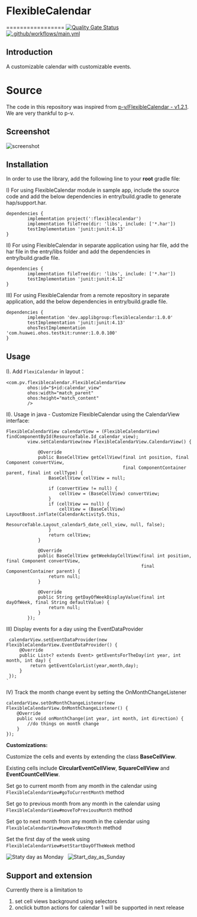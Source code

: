 # FlexibleCalendar
=================
[![Quality Gate Status](https://sonarcloud.io/api/project_badges/measure?project=applibgroup_FlexibleCalendar&metric=alert_status)](https://sonarcloud.io/dashboard?id=applibgroup_FlexibleCalendar)
[![.github/workflows/main.yml](https://github.com/applibgroup/FlexibleCalendar/actions/workflows/main.yml/badge.svg?branch=main)](https://github.com/applibgroup/FlexibleCalendar/actions/workflows/main.yml)

Introduction
------------
A customizable calendar with customizable events.

# Source

The code in this repository was inspired from [p-v/FlexibleCalendar - v1.2.1](https://github.com/p-v/FlexibleCalendar). We are very thankful to p-v.

Screenshot
----------
![screenshot](/Screenshots/calendar.png)

## Installation

In order to use the library, add the following line to your **root** gradle file:

I) For using FlexibleCalendar module in sample app, include the source code and add the below dependencies in entry/build.gradle to generate hap/support.har.
```
dependencies {
        implementation project(':flexiblecalendar')
        implementation fileTree(dir: 'libs', include: ['*.har'])
        testImplementation 'junit:junit:4.13'
}
```
II) For using FlexibleCalendar in separate application using har file, add the har file in the entry/libs folder and add the dependencies in entry/build.gradle file.
```
dependencies {
        implementation fileTree(dir: 'libs', include: ['*.har'])
        testImplementation 'junit:junit:4.12'
}
```
III) For using FlexibleCalendar from a remote repository in separate application, add the below dependencies in entry/build.gradle file.
```
dependencies {
        implementation 'dev.applibgroup:flexiblecalendar:1.0.0'
        testImplementation 'junit:junit:4.13'
        ohosTestImplementation 'com.huawei.ohos.testkit:runner:1.0.0.100'
}
```

Usage
-----

I). Add `FlexiCalendar` in layout：

	<com.pv.flexiblecalendar.FlexibleCalendarView
            ohos:id="$+id:calendar_view"
            ohos:width="match_parent"
            ohos:height="match_content"
            />

II). Usage in java - Customize FlexibleCalendar using the CalendarView interface:
	
	FlexibleCalendarView calendarView = (FlexibleCalendarView) findComponentById(ResourceTable.Id_calendar_view);
            view.setCalendarView(new FlexibleCalendarView.CalendarView() {
    
                @Override
                public BaseCellView getCellView(final int position, final Component convertView,
                                                final ComponentContainer parent, final int cellType) {
                    BaseCellView cellView = null;
    
                    if (convertView != null) {
                        cellView = (BaseCellView) convertView;
                    }
                    if (cellView == null) {
                        cellView = (BaseCellView) LayoutBoost.inflate(CalendarActivity5.this,
                                ResourceTable.Layout_calendar5_date_cell_view, null, false);
                    }
                    return cellView;
                }
    
                @Override
                public BaseCellView getWeekdayCellView(final int position, final Component convertView,
                                                       final ComponentContainer parent) {
                    return null;
                }
    
                @Override
                public String getDayOfWeekDisplayValue(final int dayOfWeek, final String defaultValue) {
                    return null;
                }
            });
            
            
III) Display events for a day using the EventDataProvider
     
     calendarView.setEventDataProvider(new FlexibleCalendarView.EventDataProvider() {
         @Override
         public List<? extends Event> getEventsForTheDay(int year, int month, int day) {
             return getEventColorList(year,month,day);
         }
     });
    `
   
IV) Track the month change event by setting the OnMonthChangeListener
    
    calendarView.setOnMonthChangeListener(new FlexibleCalendarView.OnMonthChangeListener() {
        @Override
        public void onMonthChange(int year, int month, int direction) {
            //do things on month change
        }
    });
    
**Customizations:**

Customize the cells and events by extending the class **BaseCellView**. 

Existing cells include **CircularEventCellView**, **SquareCellView** and **EventCountCellView**.

Set go to current month from any month in the calendar using `FlexibleCalendarView#goToCurrentMonth` method

Set go to previous month from any month in the calendar using `FlexibleCalendarView#moveToPreviousMonth` method

Set go to next month from any month in the calendar using `FlexibleCalendarView#moveToNextMonth` method

Set the first day of the week using `FlexibleCalendarView#setStartDayOfTheWeek` method

![Staty day as Monday](Screenshots/Start_day_Monday.PNG) &nbsp; ![Start_day_as_Sunday](Screenshots/Start_day_Sunday.PNG)

Support and extension
---------------------

Currently there is a limitation to 
1) set cell views background using selectors
2) onclick button actions for calendar 1 will be supported in next release